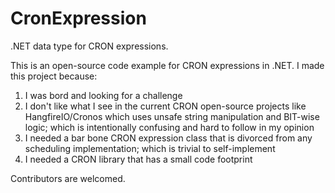 # CronExpression
.NET data type for CRON expressions.

This is an open-source code example for CRON expressions in .NET. I made this project because:

1. I was bord and looking for a challenge
2. I don't like what I see in the current CRON open-source projects like HangfireIO/Cronos which uses unsafe string manipulation and BIT-wise logic; which is intentionally confusing and hard to follow in my opinion
3. I needed a bar bone CRON expression class that is divorced from any scheduling implementation; which is trivial to self-implement
4. I needed a CRON library that has a small code footprint

Contributors are welcomed.
